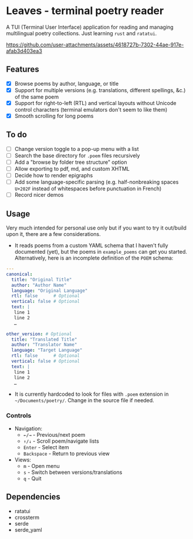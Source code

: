 # Leaves - terminal poetry reader

A TUI (Terminal User Interface) application for reading and managing multilingual poetry collections. Just learning `rust` and `ratatui`.

https://github.com/user-attachments/assets/4618727b-7302-44ae-917e-afab3d403ea3

## Features

- [x] Browse poems by author, language, or title
- [x] Support for multiple versions (e.g. translations, different spellings, &c.) of the same poem
- [x] Support for right-to-left (RTL) and vertical layouts without Unicode control characters (terminal emulators don't seem to like them)
- [x] Smooth scrolling for long poems

## To do

- [ ] Change version toggle to a pop-up menu with a list
- [ ] Search the base directory for `.poem` files recursively 
- [ ] Add a "browse by folder tree structure" option 
- [ ] Allow exporting to pdf, md, and custom XHTML
- [ ] Decide how to render epigraphs
- [ ] Add some language-specific parsing (e.g. half-nonbreaking spaces `U+202F` instead of whitespaces before punctuation in French)
- [ ] Record nicer demos

## Usage

Very much intended for personal use only but if you want to try it out/build upon it, there are a few considerations.

- It reads poems from a custom YAML schema that I haven't fully documented (yet), but the poems in `example_poems` can get you started. Alternatively, here is an incomplete definition of the `POEM` schema:

```yaml
---
canonical:
  title: "Original Title"
  author: "Author Name"
  language: "Original Language"
  rtl: false      # Optional
  vertical: false # Optional
  text: |
   line 1
   line 2
   …

other_version: # Optional
  title: "Translated Title"
  author: "Translator Name"
  language: "Target Language"
  rtl: false      # Optional
  vertical: false # Optional
  text: |
   line 1
   line 2
   …
```

- It is currently hardcoded to look for files  with `.poem` extension in `~/Documents/poetry/`. Change in the source file if needed. 

### Controls

- Navigation:
  - `←/→` - Previous/next poem
  - `↑/↓` - Scroll poem/navigate lists
  - `Enter` - Select item
  - `Backspace` - Return to previous view
- Views:
  - `m` - Open menu
  - `s` - Switch between versions/translations
  - `q` - Quit

## Dependencies

- ratatui
- crossterm
- serde
- serde_yaml
